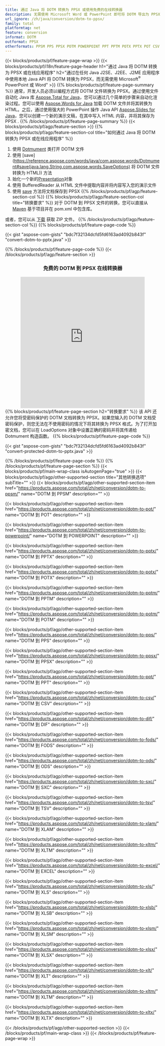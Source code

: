 ```yaml
---
title: 通过 Java 将 DOTM 转换为 PPSX 或使用免费的在线转换器 
description: 无需使用 Microsoft Word 或 PowerPoint 即可将 DOTM 导出为 PPSX 的 Java API 或在线。在集成代码之前快速测试免费的 POT 到 CSV 在线转换器。 
url_ignore: /zh/java/conversion/dotm-to-ppsx/
family: total
platformtag: net
feature: conversion
informat: DOTM
outformat: PPSX
otherformats: PPSM PPS PPSX POTM POWERPOINT PPT PPTM POTX PPTX POT CSV DIF FODS ODS SXC TSV XLAM XLTM EXCEL XLS XLSB XLSM XLSX XLT XLTM XLTX
---
```

{{< blocks/products/pf/feature-page-wrap >}}
{{< blocks/products/pf/i18n/feature-page-header h1="通过 Java 将 DOTM 转换为 PPSX 或在线应用程序" h2="通过在任何 Java J2SE、J2EE、J2ME 应用程序中使用本地 Java API 将 DOTM 转换为 PPSX，而无需使用 Microsoft<sup>&reg;</sup> PowerPoint 或 Word" >}}
{{% blocks/products/pf/feature-page-summary %}}
通常，开发人员必须以编程方式将 DOTM 文件转换为 PPSX。通过使用文件自动化 Java 库 [Aspose.Total for Java](https://products.aspose.com/total/java/)，您可以通过几个简单的步骤来自动化渲染过程。您可以使用 [Aspose.Words for Java](https://products.aspose.com/words/java/) 加载 DOTM 文件并将其转换为 HTML。之后，通过使用强大的 PowerPoint 操作 Java API [Aspose.Slides for Java](https://products.aspose.com/slides/java/)，您可以创建一个新的演示文稿，在其中写入 HTML 内容，并将其保存为 PPSX .
{{% /blocks/products/pf/feature-page-summary  %}}
{{< blocks/products/pf/agp/feature-section >}}
{{% blocks/products/pf/agp/feature-section-col title="如何通过 Java 将 DOTM 转换为 PPSX 或在线应用程序" %}}
1. 使用 [Dotmument](https://reference.aspose.com/words/java/com.aspose.words/Dotmument) 类打开 DOTM 文件
2. 使用 [save](https://reference.aspose.com/words/java/com.aspose.words/Dotmument#save(java.lang.String,com.aspose.words.SaveOptions) 将 DOTM 文件转换为 HTML)) 方法
3. 始化一个新的[Presentation](https://reference.aspose.com/slides/java/com.aspose.slides/Presentation)对象
5. 使用 BufferedReader 从 HTML 文件中提取内容并将内容写入您的演示文件
6. 使用 [save](https://reference.aspose.com/slides/java/com.aspose.slides/Presentation#save-java.io.OutputStream-int-) 方法将文档保存到 PPSX
{{% /blocks/products/pf/agp/feature-section-col %}}
{{% blocks/products/pf/agp/feature-section-col title="转换要求" %}}
对于 DOTM 到 PPSX 文件的转换，您可以直接从 [Maven](https://releases.aspose.com/total/java/) 基于项目并在 pom.xml 中包含库。

或者，您可以从 [下载](https://releases.aspose.com/total/java) 获取 ZIP 文件。
{{% /blocks/products/pf/agp/feature-section-col %}}
{{% blocks/products/pf/feature-page-code %}}

{{< gist "aspose-com-gists" "bdc7f32134dcfd5fd6163ad4092b843f" "convert-dotm-to-pptx.java" >}}


{{% /blocks/products/pf/feature-page-code %}}
{{< /blocks/products/pf/agp/feature-section >}}

<div class="container-fluid agp-content bg-white aboutfile box-1 vh100 section nopbtm">
<div class=container>
<div class=row>
<div class="demobox tc col-md-12 padding-0" align="center">

<h3>免费的 DOTM 到 PPSX 在线转换器</h3>

<iframe style="border: none; height: 426px;" scrolling="no" src="https://total-conversion-app-65z5r2lp.qa.k8s.dynabic.com/?to=ppsx&from=dotm" id="child-iframe" width="80%"></iframe>

</div></div>
</div></div>
{{% blocks/products/pf/feature-page-section  h2="转换要求" %}}
该 API 还允许您将受密码保护的 DOTM 文档转换为 PPSX。如果您输入的 DOTM 文档受密码保护，则您无法在不使用密码的情况下将其转换为 PPSX 格式。为了打开加密文档，您可以在 LoadOptions 对象中设置正确的密码并将其传递给 Dotmument 构造函数。  
{{% blocks/products/pf/feature-page-code %}}

{{< gist "aspose-com-gists" "bdc7f32134dcfd5fd6163ad4092b843f" "convert-protected-dotm-to-pptx.java" >}}

{{% /blocks/products/pf/feature-page-code  %}}
{{% /blocks/products/pf/feature-page-section %}}
{{< blocks/products/pf/main-wrap-class isAutogenPage="true" >}}
{{< blocks/products/pf/agp/other-supported-section title="其他转换选项" subTitle="" >}}
{{< blocks/products/pf/agp/other-supported-section-item href="https://products.aspose.com/total/zh/net/conversion/dotm-to-ppsm/" name="DOTM 到 PPSM" description="" >}}

{{< blocks/products/pf/agp/other-supported-section-item href="https://products.aspose.com/total/zh/net/conversion/dotm-to-pot/" name="DOTM 到 POT" description="" >}}

{{< blocks/products/pf/agp/other-supported-section-item href="https://products.aspose.com/total/zh/net/conversion/dotm-to-powerpoint/" name="DOTM 到 POWERPOINT" description="" >}}

{{< blocks/products/pf/agp/other-supported-section-item href="https://products.aspose.com/total/zh/net/conversion/dotm-to-pptx/" name="DOTM 到 PPTX" description="" >}}

{{< blocks/products/pf/agp/other-supported-section-item href="https://products.aspose.com/total/zh/net/conversion/dotm-to-potx/" name="DOTM 到 POTX" description="" >}}

{{< blocks/products/pf/agp/other-supported-section-item href="https://products.aspose.com/total/zh/net/conversion/dotm-to-pptm/" name="DOTM 到 PPTM" description="" >}}

{{< blocks/products/pf/agp/other-supported-section-item href="https://products.aspose.com/total/zh/net/conversion/dotm-to-potm/" name="DOTM 到 POTM" description="" >}}

{{< blocks/products/pf/agp/other-supported-section-item href="https://products.aspose.com/total/zh/net/conversion/dotm-to-pps/" name="DOTM 到 PPS" description="" >}}

{{< blocks/products/pf/agp/other-supported-section-item href="https://products.aspose.com/total/zh/net/conversion/dotm-to-ppsx/" name="DOTM 到 PPSX" description="" >}}

{{< blocks/products/pf/agp/other-supported-section-item href="https://products.aspose.com/total/zh/net/conversion/dotm-to-ppt/" name="DOTM 到 PPT" description="" >}}

{{< blocks/products/pf/agp/other-supported-section-item href="https://products.aspose.com/total/zh/net/conversion/dotm-to-csv/" name="DOTM 到 CSV" description="" >}}

{{< blocks/products/pf/agp/other-supported-section-item href="https://products.aspose.com/total/zh/net/conversion/dotm-to-dif/" name="DOTM 到 DIF" description="" >}}

{{< blocks/products/pf/agp/other-supported-section-item href="https://products.aspose.com/total/zh/net/conversion/dotm-to-fods/" name="DOTM 到 FODS" description="" >}}

{{< blocks/products/pf/agp/other-supported-section-item href="https://products.aspose.com/total/zh/net/conversion/dotm-to-ods/" name="DOTM 到 ODS" description="" >}}

{{< blocks/products/pf/agp/other-supported-section-item href="https://products.aspose.com/total/zh/net/conversion/dotm-to-sxc/" name="DOTM 到 SXC" description="" >}}

{{< blocks/products/pf/agp/other-supported-section-item href="https://products.aspose.com/total/zh/net/conversion/dotm-to-tsv/" name="DOTM 到 TSV" description="" >}}

{{< blocks/products/pf/agp/other-supported-section-item href="https://products.aspose.com/total/zh/net/conversion/dotm-to-xlam/" name="DOTM 到 XLAM" description="" >}}

{{< blocks/products/pf/agp/other-supported-section-item href="https://products.aspose.com/total/zh/net/conversion/dotm-to-xltm/" name="DOTM 到 XLTM" description="" >}}

{{< blocks/products/pf/agp/other-supported-section-item href="https://products.aspose.com/total/zh/net/conversion/dotm-to-excel/" name="DOTM 到 EXCEL" description="" >}}

{{< blocks/products/pf/agp/other-supported-section-item href="https://products.aspose.com/total/zh/net/conversion/dotm-to-xls/" name="DOTM 到 XLS" description="" >}}

{{< blocks/products/pf/agp/other-supported-section-item href="https://products.aspose.com/total/zh/net/conversion/dotm-to-xlsb/" name="DOTM 到 XLSB" description="" >}}

{{< blocks/products/pf/agp/other-supported-section-item href="https://products.aspose.com/total/zh/net/conversion/dotm-to-xlsm/" name="DOTM 到 XLSM" description="" >}}

{{< blocks/products/pf/agp/other-supported-section-item href="https://products.aspose.com/total/zh/net/conversion/dotm-to-xlsx/" name="DOTM 到 XLSX" description="" >}}

{{< blocks/products/pf/agp/other-supported-section-item href="https://products.aspose.com/total/zh/net/conversion/dotm-to-xlt/" name="DOTM 到 XLT" description="" >}}

{{< blocks/products/pf/agp/other-supported-section-item href="https://products.aspose.com/total/zh/net/conversion/dotm-to-xltm/" name="DOTM 到 XLTM" description="" >}}

{{< blocks/products/pf/agp/other-supported-section-item href="https://products.aspose.com/total/zh/net/conversion/dotm-to-xltx/" name="DOTM 到 XLTX" description="" >}}


{{< /blocks/products/pf/agp/other-supported-section >}}
{{< /blocks/products/pf/main-wrap-class >}}
{{< /blocks/products/pf/feature-page-wrap >}}